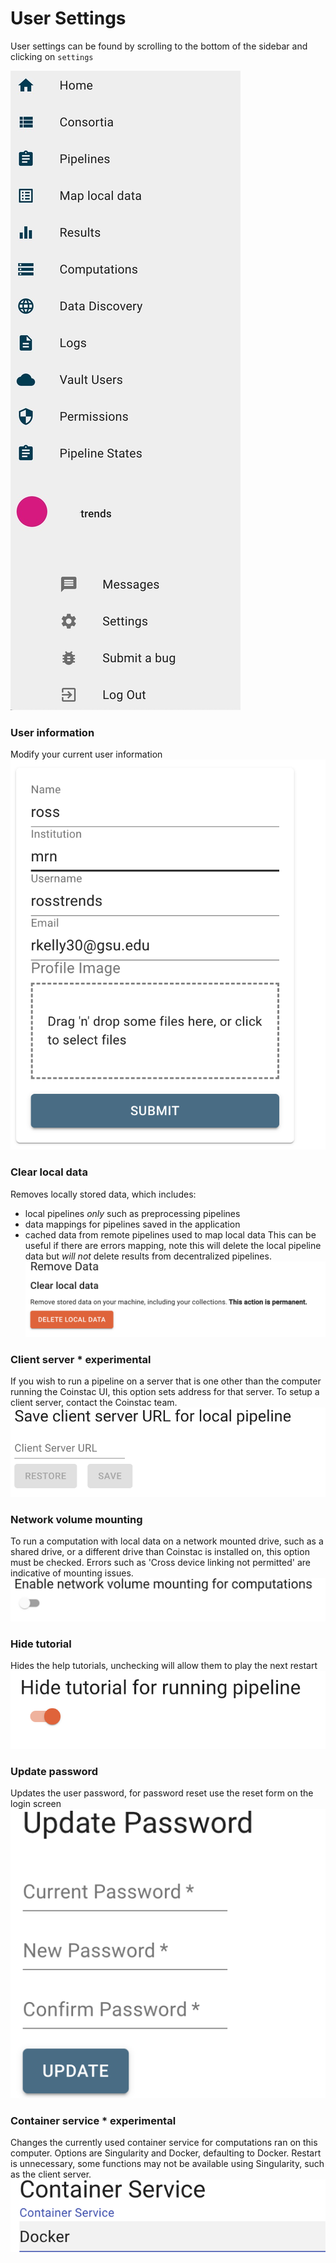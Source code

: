 # User Settings
User settings can be found by scrolling to the bottom of the sidebar and clicking on `settings`

![Settings bar](/img/settings-bar.JPG)

### User information
Modify your current user information
![User info](/img/settings-name.png)

### Clear local data
Removes locally stored data, which includes:
* local pipelines _only_ such as preprocessing pipelines
* data mappings for pipelines saved in the application
* cached data from remote pipelines used to map local data
This can be useful if there are errors mapping, note this will delete
the local pipeline data but _will not_ delete results from decentralized pipelines.
![User info](/img/settings-clear-data.png)

### Client server * experimental
If you wish to run a pipeline on a server that is one other than the computer
running the Coinstac UI, this option sets address for that server. To setup a client
server, contact the Coinstac team.
![User info](/img/settings-client-server.png)

### Network volume mounting
To run a computation with local data on a network mounted drive, such as a shared drive, or
a different drive than Coinstac is installed on, this option must be checked. Errors such as
'Cross device linking not permitted' are indicative of mounting issues.
![User info](/img/settings-network.png)

### Hide tutorial
Hides the help tutorials, unchecking will allow them to play the next restart
![User info](/img/settings-hide-tutorial.png)

### Update password
Updates the user password, for password reset use the reset form on the login screen
![User info](/img/settings-password.png)

### Container service * experimental
Changes the currently used container service for computations ran on this computer.
Options are Singularity and Docker, defaulting to Docker. Restart is unnecessary, some
functions may not be available using Singularity, such as the client server.
![User info](/img/settings-container-service.png)
